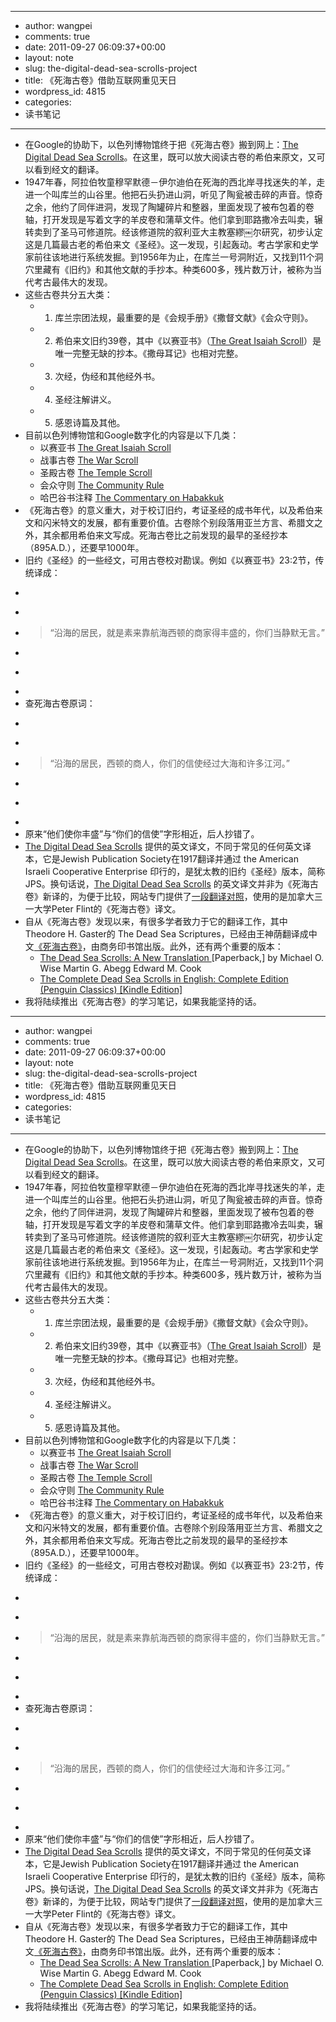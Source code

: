 - --
- author: wangpei
- comments: true
- date: 2011-09-27 06:09:37+00:00
- layout: note
- slug: the-digital-dead-sea-scrolls-project
- title: 《死海古卷》借助互联网重见天日
- wordpress_id: 4815
- categories:
- 读书笔记
- --
- 在Google的协助下，以色列博物馆终于把《死海古卷》搬到网上：[The Digital Dead Sea Scrolls](http://dss.collections.imj.org.il/)。在这里，既可以放大阅读古卷的希伯来原文，又可以看到经文的翻译。
- 1947年春，阿拉伯牧童穆罕默德－伊尔迪伯在死海的西北岸寻找迷失的羊，走进一个叫库兰的山谷里。他把石头扔进山洞，听见了陶瓮被击碎的声音。惊奇之余，他约了同伴进洞，发现了陶罐碎片和整器，里面发现了被布包着的卷轴，打开发现是写着文字的羊皮卷和蒲草文件。他们拿到耶路撒冷去叫卖，辗转卖到了圣马可修道院。经该修道院的叙利亚大主教塞繆￼尔研究，初步认定这是几篇最古老的希伯来文《圣经》。这一发现，引起轰动。考古学家和史学家前往该地进行系统发掘。到1956年为止，在库兰一号洞附近，又找到11个洞穴里藏有《旧约》和其他文献的手抄本。种类600多，残片数万计，被称为当代考古最伟大的发现。
- 这些古卷共分五大类：
    - 1. 库兰宗团法规，最重要的是《会规手册》《撒督文献》《会众守则》。
    - 2. 希伯来文旧约39卷，其中《以赛亚书》（[The Great Isaiah Scroll](http://dss.collections.imj.org.il/isaiah)）是唯一完整无缺的抄本。《撒母耳记》也相对完整。
    - 3. 次经，伪经和其他经外书。
    - 4. 圣经注解讲义。
    - 5. 感恩诗篇及其他。
- 目前以色列博物馆和Google数字化的内容是以下几类：
    - 以赛亚书 [The Great Isaiah Scroll](http://dss.collections.imj.org.il/isaiah)
    - 战事古卷 [The War Scroll](http://dss.collections.imj.org.il/war)
    - 圣殿古卷 [The Temple Scroll](http://dss.collections.imj.org.il/temple)
    - 会众守则 [The Community Rule](http://dss.collections.imj.org.il/community)
    - 哈巴谷书注释 [The Commentary on Habakkuk](http://dss.collections.imj.org.il/habakkuk)
- 《死海古卷》的意义重大，对于校订旧约，考证圣经的成书年代，以及希伯来文和闪米特文的发展，都有重要价值。古卷除个别段落用亚兰方言、希腊文之外，其余都用希伯来文写成。死海古卷比之前发现的最早的圣经抄本（895A.D.），还要早1000年。
- 旧约《圣经》的一些经文，可用古卷校对勘误。例如《以赛亚书》23:2节，传统译成：
- <blockquote>
- > 
- > “沿海的居民，就是素来靠航海西顿的商家得丰盛的，你们当静默无言。”
- > 
- > 
- </blockquote>
- 查死海古卷原词：
- <blockquote>
- > 
- > “沿海的居民，西顿的商人，你们的信使经过大海和许多江河。”
- > 
- > 
- </blockquote>
- 原来“他们使你丰盛”与“你们的信使”字形相近，后人抄错了。
- [The Digital Dead Sea Scrolls](http://dss.collections.imj.org.il/) 提供的英文译文，不同于常见的任何英文译本，它是Jewish Publication Society在1917翻译并通过 the American Israeli Cooperative Enterprise 印行的，是犹太教的旧约《圣经》版本，简称JPS。换句话说，[The Digital Dead Sea Scrolls](http://dss.collections.imj.org.il/) 的英文译文并非为《死海古卷》新译的，为便于比较，网站专门提供了[一段翻译对照](http://dss.collections.imj.org.il/chapters)，使用的是加拿大三一大学Peter Flint的《死海古卷》译文。
- 自从《死海古卷》发现以来，有很多学者致力于它的翻译工作，其中Theodore H. Gaster的 The Dead Sea Scriptures，已经由王神荫翻译成中文[《死海古卷》](http://book.douban.com/subject/1138432/)，由商务印书馆出版。此外，还有两个重要的版本：
    - [The Dead Sea Scrolls: A New Translation ](http://amazon.com/dp/B004ZG647I)[Paperback,] by Michael O. Wise  Martin G. Abegg  Edward M. Cook 
    - [The Complete Dead Sea Scrolls in English: Complete Edition (Penguin Classics) [Kindle Edition]](http://amazon.com/dp/B002RI9H34)
- 我将陆续推出《死海古卷》的学习笔记，如果我能坚持的话。
- --
- author: wangpei
- comments: true
- date: 2011-09-27 06:09:37+00:00
- layout: note
- slug: the-digital-dead-sea-scrolls-project
- title: 《死海古卷》借助互联网重见天日
- wordpress_id: 4815
- categories:
- 读书笔记
- --
- 在Google的协助下，以色列博物馆终于把《死海古卷》搬到网上：[The Digital Dead Sea Scrolls](http://dss.collections.imj.org.il/)。在这里，既可以放大阅读古卷的希伯来原文，又可以看到经文的翻译。
- 1947年春，阿拉伯牧童穆罕默德－伊尔迪伯在死海的西北岸寻找迷失的羊，走进一个叫库兰的山谷里。他把石头扔进山洞，听见了陶瓮被击碎的声音。惊奇之余，他约了同伴进洞，发现了陶罐碎片和整器，里面发现了被布包着的卷轴，打开发现是写着文字的羊皮卷和蒲草文件。他们拿到耶路撒冷去叫卖，辗转卖到了圣马可修道院。经该修道院的叙利亚大主教塞繆￼尔研究，初步认定这是几篇最古老的希伯来文《圣经》。这一发现，引起轰动。考古学家和史学家前往该地进行系统发掘。到1956年为止，在库兰一号洞附近，又找到11个洞穴里藏有《旧约》和其他文献的手抄本。种类600多，残片数万计，被称为当代考古最伟大的发现。
- 这些古卷共分五大类：
    - 1. 库兰宗团法规，最重要的是《会规手册》《撒督文献》《会众守则》。
    - 2. 希伯来文旧约39卷，其中《以赛亚书》（[The Great Isaiah Scroll](http://dss.collections.imj.org.il/isaiah)）是唯一完整无缺的抄本。《撒母耳记》也相对完整。
    - 3. 次经，伪经和其他经外书。
    - 4. 圣经注解讲义。
    - 5. 感恩诗篇及其他。
- 目前以色列博物馆和Google数字化的内容是以下几类：
    - 以赛亚书 [The Great Isaiah Scroll](http://dss.collections.imj.org.il/isaiah)
    - 战事古卷 [The War Scroll](http://dss.collections.imj.org.il/war)
    - 圣殿古卷 [The Temple Scroll](http://dss.collections.imj.org.il/temple)
    - 会众守则 [The Community Rule](http://dss.collections.imj.org.il/community)
    - 哈巴谷书注释 [The Commentary on Habakkuk](http://dss.collections.imj.org.il/habakkuk)
- 《死海古卷》的意义重大，对于校订旧约，考证圣经的成书年代，以及希伯来文和闪米特文的发展，都有重要价值。古卷除个别段落用亚兰方言、希腊文之外，其余都用希伯来文写成。死海古卷比之前发现的最早的圣经抄本（895A.D.），还要早1000年。
- 旧约《圣经》的一些经文，可用古卷校对勘误。例如《以赛亚书》23:2节，传统译成：
- <blockquote>
- > 
- > “沿海的居民，就是素来靠航海西顿的商家得丰盛的，你们当静默无言。”
- > 
- > 
- </blockquote>
- 查死海古卷原词：
- <blockquote>
- > 
- > “沿海的居民，西顿的商人，你们的信使经过大海和许多江河。”
- > 
- > 
- </blockquote>
- 原来“他们使你丰盛”与“你们的信使”字形相近，后人抄错了。
- [The Digital Dead Sea Scrolls](http://dss.collections.imj.org.il/) 提供的英文译文，不同于常见的任何英文译本，它是Jewish Publication Society在1917翻译并通过 the American Israeli Cooperative Enterprise 印行的，是犹太教的旧约《圣经》版本，简称JPS。换句话说，[The Digital Dead Sea Scrolls](http://dss.collections.imj.org.il/) 的英文译文并非为《死海古卷》新译的，为便于比较，网站专门提供了[一段翻译对照](http://dss.collections.imj.org.il/chapters)，使用的是加拿大三一大学Peter Flint的《死海古卷》译文。
- 自从《死海古卷》发现以来，有很多学者致力于它的翻译工作，其中Theodore H. Gaster的 The Dead Sea Scriptures，已经由王神荫翻译成中文[《死海古卷》](http://book.douban.com/subject/1138432/)，由商务印书馆出版。此外，还有两个重要的版本：
    - [The Dead Sea Scrolls: A New Translation ](http://amazon.com/dp/B004ZG647I)[Paperback,] by Michael O. Wise  Martin G. Abegg  Edward M. Cook 
    - [The Complete Dead Sea Scrolls in English: Complete Edition (Penguin Classics) [Kindle Edition]](http://amazon.com/dp/B002RI9H34)
- 我将陆续推出《死海古卷》的学习笔记，如果我能坚持的话。
